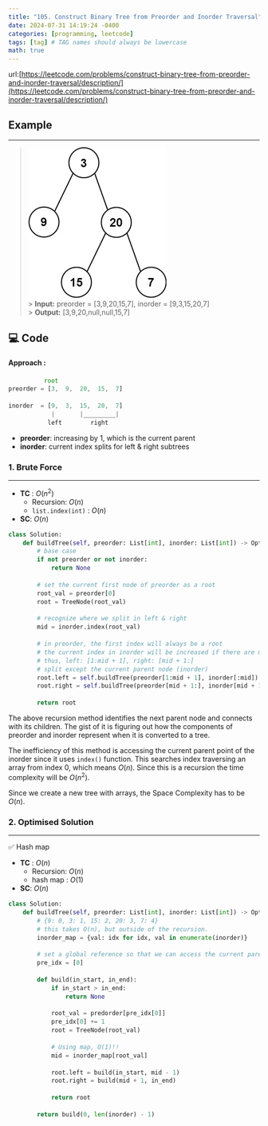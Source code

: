 ```yaml
---
title: "105. Construct Binary Tree from Preorder and Inorder Traversal"
date: 2024-07-31 14:19:24 -0400
categories: [programming, leetcode]
tags: [tag] # TAG names should always be lowercase
math: true
---
```


url:[https://leetcode.com/problems/construct-binary-tree-from-preorder-and-inorder-traversal/description/](https://leetcode.com/problems/construct-binary-tree-from-preorder-and-inorder-traversal/description/)

## **Example**

---

> ![input](/assets/img/materials/105.jpg) <br> > **Input:** preorder = [3,9,20,15,7], inorder = [9,3,15,20,7]<br> > **Output:** [3,9,20,null,null,15,7]<br>

## **💻 Code**

#### **Approach** :
```jsx
          root
preorder = [3,  9,  20,  15,  7]

inorder  = [9,  3,  15,  20,  7]
            |       |_________|
           left        right
```
- **preorder**: increasing by 1, which is the current parent
- **inorder**: current index splits for left & right subtrees


### **1. Brute Force**
---

- **TC** : $O(n^2)$
    - Recursion: $O(n)$
    - `list.index(int)` : $O(n)$
- **SC**: $O(n)$

```python
class Solution:
    def buildTree(self, preorder: List[int], inorder: List[int]) -> Optional[TreeNode]:
        # base case
        if not preorder or not inorder:
            return None

        # set the current first node of preorder as a root
        root_val = preorder[0]
        root = TreeNode(root_val)

        # recognize where we split in left & right
        mid = inorder.index(root_val)
        
        # in preorder, the first index will always be a root
        # the current index in inorder will be increased if there are more left node
        # thus, left: [1:mid + 1], right: [mid + 1:]
        # split except the current parent node (inorder)
        root.left = self.buildTree(preorder[1:mid + 1], inorder[:mid])
        root.right = self.buildTree(preorder[mid + 1:], inorder[mid + 1:])

        return root
```

The above recursion method identifies the next parent node and connects with its children. The gist of it is figuring out how the components of preorder and inorder represent when it is converted to a tree.<br>

The inefficiency of this method is accessing the current parent point of the inorder since it uses `index()` function. This searches index traversing an array from index 0, which means $O(n)$. Since this is a recursion the time complexity will be $O(n^2)$.

Since we create a new tree with arrays, the Space Complexity has to be $O(n)$.



### **2. Optimised Solution**
---
✅ Hash map
- **TC** : $O(n)$
    - Recursion: $O(n)$
    - hash map : $O(1)$
- **SC**: $O(n)$ 

```python
class Solution:
    def buildTree(self, preorder: List[int], inorder: List[int]) -> Optional[TreeNode]:
        # {9: 0, 3: 1, 15: 2, 20: 3, 7: 4}
        # this takes O(n), but outside of the recursion.
        inorder_map = {val: idx for idx, val in enumerate(inorder)}
        
        # set a global reference so that we can access the current parent node.
        pre_idx = [0]

        def build(in_start, in_end):
            if in_start > in_end:
                return None

            root_val = predorder[pre_idx[0]]
            pre_idx[0] += 1
            root = TreeNode(root_val)
            
            # Using map, O(1)!!
            mid = inorder_map[root_val]

            root.left = build(in_start, mid - 1)
            root.right = build(mid + 1, in_end)

            return root
        
        return build(0, len(inorder) - 1)



```